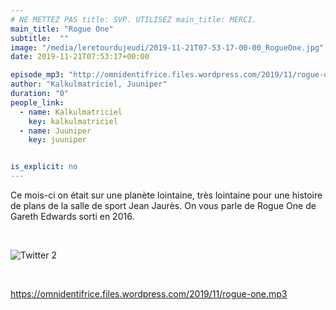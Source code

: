 ```yaml
---
# NE METTEZ PAS title: SVP. UTILISEZ main_title: MERCI.
main_title: "Rogue One"
subtitle:  ""
image: "/media/leretourdujeudi/2019-11-21T07-53-17-00-00_RogueOne.jpg"
date: 2019-11-21T07:53:17+00:00

episode_mp3: "http://omnidentifrice.files.wordpress.com/2019/11/rogue-one.mp3"
author: "Kalkulmatriciel, Juuniper"
duration: "0"
people_link: 
  - name: Kalkulmatriciel
    key: kalkulmatriciel
  - name: Juuniper
    key: juuniper


is_explicit: no
---
```


<PodcastHeader/>

<!-- ECRIRE LA DESCRIPTION DE L'EPISODE SOUS CETTE LIGNE -->
<p>Ce mois-ci on était sur une planète lointaine, très lointaine pour une histoire de plans de la salle de sport Jean Jaurès. On vous parle de Rogue One de Gareth Edwards sorti en 2016.</p>
<p>&nbsp;</p>
<p><img src="https://retourdujeudi.files.wordpress.com/2019/11/twitter-2.jpg" alt="Twitter 2"></p>
<p>&nbsp;</p>
<p><a href="https://omnidentifrice.files.wordpress.com/2019/11/rogue-one.mp3" rel="nofollow">https://omnidentifrice.files.wordpress.com/2019/11/rogue-one.mp3</a></p>
<p>&nbsp;</p>
<p>&nbsp;</p>
<p>&nbsp;</p>
<p>&nbsp;</p>


